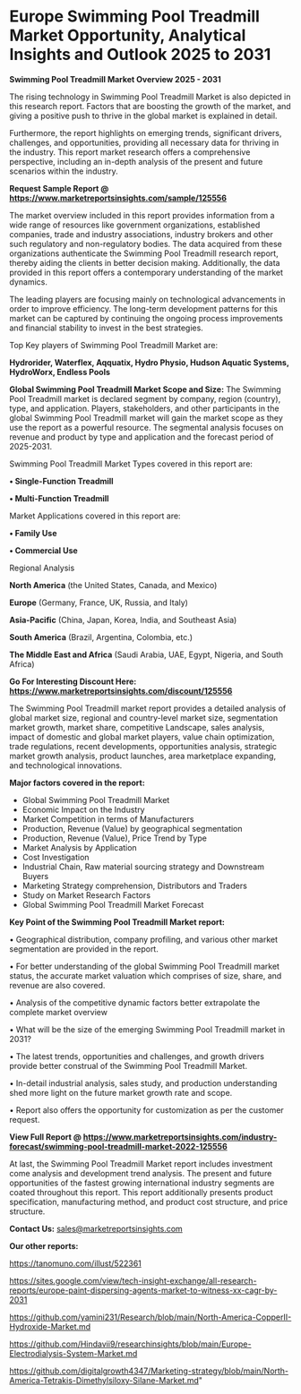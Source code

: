 # Europe Swimming Pool Treadmill Market Opportunity, Analytical Insights and Outlook 2025 to 2031

<Strong> Swimming Pool Treadmill Market Overview 2025 - 2031</strong>

The rising technology in Swimming Pool Treadmill Market is also depicted in this research report. Factors that are boosting the growth of the market, and giving a positive push to thrive in the global market is explained in detail.

Furthermore, the report highlights on emerging trends, significant drivers, challenges, and opportunities, providing all necessary data for thriving in the industry. This report market research offers a comprehensive perspective, including an in-depth analysis of the present and future scenarios within the industry.

<strong>Request Sample Report @ <a href=https://www.marketreportsinsights.com/sample/125556>https://www.marketreportsinsights.com/sample/125556</a></strong>

The market overview included in this report provides information from a wide range of resources like government organizations, established companies, trade and industry associations, industry brokers and other such regulatory and non-regulatory bodies. The data acquired from these organizations authenticate the Swimming Pool Treadmill research report, thereby aiding the clients in better decision making. Additionally, the data provided in this report offers a contemporary understanding of the market dynamics.

The leading players are focusing mainly on technological advancements in order to improve efficiency. The long-term development patterns for this market can be captured by continuing the ongoing process improvements and financial stability to invest in the best strategies.

Top Key players of Swimming Pool Treadmill Market are:

<strong>Hydrorider, Waterflex, Aqquatix, Hydro Physio, Hudson Aquatic Systems, HydroWorx, Endless Pools</strong>

<strong><b>Global Swimming Pool Treadmill Market Scope and Size:</b></strong>
The Swimming Pool Treadmill market is declared segment by company, region (country), type, and application. Players, stakeholders, and other participants in the global Swimming Pool Treadmill market will gain the market scope as they use the report as a powerful resource. The segmental analysis focuses on revenue and product by type and application and the forecast period of 2025-2031.

Swimming Pool Treadmill Market Types covered in this report are:

<strong>• Single-Function Treadmill

• Multi-Function Treadmill</strong>

Market Applications covered in this report are:

<strong>• Family Use

• Commercial Use</strong> 

Regional Analysis

<strong>North America</strong> (the United States, Canada, and Mexico)

<strong>Europe</strong> (Germany, France, UK, Russia, and Italy)

<strong>Asia-Pacific</strong> (China, Japan, Korea, India, and Southeast Asia)

<strong>South America</strong> (Brazil, Argentina, Colombia, etc.)

<strong>The Middle East and Africa</strong> (Saudi Arabia, UAE, Egypt, Nigeria, and South Africa)

<strong>Go For Interesting Discount Here: <a href=https://www.marketreportsinsights.com/discount/125556>https://www.marketreportsinsights.com/discount/125556</a></strong>

The Swimming Pool Treadmill market report provides a detailed analysis of global market size, regional and country-level market size, segmentation market growth, market share, competitive Landscape, sales analysis, impact of domestic and global market players, value chain optimization, trade regulations, recent developments, opportunities analysis, strategic market growth analysis, product launches, area marketplace expanding, and technological innovations.

<strong><b>Major factors covered in the report:</b></strong>
<ul>
  <li>Global Swimming Pool Treadmill Market </li>
  <li>Economic Impact on the Industry</li>
  <li>Market Competition in terms of Manufacturers</li>
  <li>Production, Revenue (Value) by geographical segmentation</li>
  <li>Production, Revenue (Value), Price Trend by Type</li>
  <li>Market Analysis by Application</li>
  <li>Cost Investigation</li>
  <li>Industrial Chain, Raw material sourcing strategy and Downstream Buyers</li>
  <li>Marketing Strategy comprehension, Distributors and Traders</li>
  <li>Study on Market Research Factors</li>
  <li>Global Swimming Pool Treadmill Market Forecast</li>
</ul>

<strong><b>Key Point of the Swimming Pool Treadmill Market report:</b></strong>

• Geographical distribution, company profiling, and various other market segmentation are provided in the report.

• For better understanding of the global Swimming Pool Treadmill market status, the accurate market valuation which comprises of size, share, and revenue are also covered.

• Analysis of the competitive dynamic factors better extrapolate the complete market overview

• What will be the size of the emerging Swimming Pool Treadmill market in 2031?

• The latest trends, opportunities and challenges, and growth drivers provide better construal of the Swimming Pool Treadmill Market.

• In-detail industrial analysis, sales study, and production understanding shed more light on the future market growth rate and scope.

• Report also offers the opportunity for customization as per the customer request.

<strong><b>View Full Report @ <a href=https://www.marketreportsinsights.com/industry-forecast/swimming-pool-treadmill-market-2022-125556>https://www.marketreportsinsights.com/industry-forecast/swimming-pool-treadmill-market-2022-125556</a></b></strong>


At last, the Swimming Pool Treadmill Market report includes investment come analysis and development trend analysis. The present and future opportunities of the fastest growing international industry segments are coated throughout this report. This report additionally presents product specification, manufacturing method, and product cost structure, and price structure.

<strong>Contact Us:</strong>
sales@marketreportsinsights.com

<strong>Our other reports:</strong>

<a href=https://tanomuno.com/illust/522361>https://tanomuno.com/illust/522361</a>

<a href=https://sites.google.com/view/tech-insight-exchange/all-research-reports/europe-paint-dispersing-agents-market-to-witness-xx-cagr-by-2031>https://sites.google.com/view/tech-insight-exchange/all-research-reports/europe-paint-dispersing-agents-market-to-witness-xx-cagr-by-2031</a>

<a href=https://github.com/yamini231/Research/blob/main/North-America-CopperII-Hydroxide-Market.md>https://github.com/yamini231/Research/blob/main/North-America-CopperII-Hydroxide-Market.md</a>

<a href=https://github.com/Hindavii9/researchinsights/blob/main/Europe-Electrodialysis-System-Market.md>https://github.com/Hindavii9/researchinsights/blob/main/Europe-Electrodialysis-System-Market.md</a>

<a href=https://github.com/digitalgrowth4347/Marketing-strategy/blob/main/North-America-Tetrakis-Dimethylsiloxy-Silane-Market.md>https://github.com/digitalgrowth4347/Marketing-strategy/blob/main/North-America-Tetrakis-Dimethylsiloxy-Silane-Market.md</a>"
